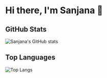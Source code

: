 # Hi there, I'm Sanjana 👋

## GitHub Stats

![Sanjana's GitHub stats](https://github-readme-stats.vercel.app/api?username=DamuluruSanjana&show_icons=true&theme=merko)

## Top Languages

![Top Langs](https://github-readme-stats.vercel.app/api/top-langs/?username=DamuluruSanjana&layout=compact&theme=merko)

